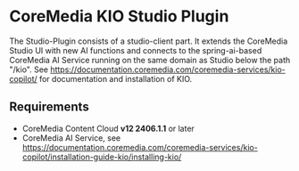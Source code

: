 # CoreMedia KIO Studio Plugin

The Studio-Plugin consists of a studio-client part. It extends the CoreMedia Studio UI with new AI
functions and connects to the spring-ai-based CoreMedia AI Service running on the same domain as Studio
below the path "/kio".
See https://documentation.coremedia.com/coremedia-services/kio-copilot/ for documentation and installation of KIO.

## Requirements

- CoreMedia Content Cloud **v12 2406.1.1** or later
- CoreMedia AI Service, see https://documentation.coremedia.com/coremedia-services/kio-copilot/installation-guide-kio/installing-kio/
